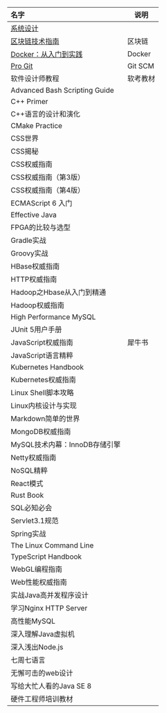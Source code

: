 | 名字                                                         | 说明     |
| :----------------------------------------------------------- | -------- |
| [系统设计](https://github.com/donnemartin/system-design-primer) |          |
| [区块链技术指南](https://github.com/yeasy/blockchain_guide)  | 区块链   |
| [Docker：从入门到实践](https://github.com/yeasy/docker_practice) | Docker   |
| [Pro Git](https://git-scm.com/book/zh/v2)                    | Git SCM  |
| 软件设计师教程                                               | 软考教材 |
| Advanced Bash Scripting Guide                                |          |
| C++ Primer                                                   |          |
| C++语言的设计和演化                                          |          |
| CMake Practice                                               |          |
| CSS世界                                                      |          |
| CSS揭秘                                                      |          |
| CSS权威指南                                                  |          |
| CSS权威指南（第3版）                                         |          |
| CSS权威指南（第4版）                                         |          |
| ECMAScript 6 入门                                            |          |
| Effective Java                                               |          |
| FPGA的比较与选型                                             |          |
| Gradle实战                                                   |          |
| Groovy实战                                                   |          |
| HBase权威指南                                                |          |
| HTTP权威指南                                                 |          |
| Hadoop之Hbase从入门到精通                                    |          |
| Hadoop权威指南                                               |          |
| High Performance MySQL                                       |          |
| JUnit 5用户手册                                              |          |
| JavaScript权威指南                                           | 犀牛书   |
| JavaScript语言精粹                                           |          |
| Kubernetes Handbook                                          |          |
| Kubernetes权威指南                                           |          |
| Linux Shell脚本攻略                                          |          |
| Linux内核设计与实现                                          |          |
| Markdown简单的世界                                           |          |
| MongoDB权威指南                                              |          |
| MySQL技术内幕：InnoDB存储引擎                                |          |
| Netty权威指南                                                |          |
| NoSQL精粹                                                    |          |
| React模式                                                    |          |
| Rust Book                                                    |          |
| SQL必知必会                                                  |          |
| Servlet3.1规范                                               |          |
| Spring实战                                                   |          |
| The Linux Command Line                                       |          |
| TypeScript Handbook                                          |          |
| WebGL编程指南                                                |          |
| Web性能权威指南                                              |          |
| 实战Java高并发程序设计                                       |          |
| 学习Nginx HTTP Server                                        |          |
| 高性能MySQL                                                  |          |
| 深入理解Java虚拟机                                           |          |
| 深入浅出Node.js                                              |          |
| 七周七语言                                                   |          |
| 无懈可击的web设计                                            |          |
| 写给大忙人看的Java SE 8                                      |          |
| 硬件工程师培训教材                                           |          |